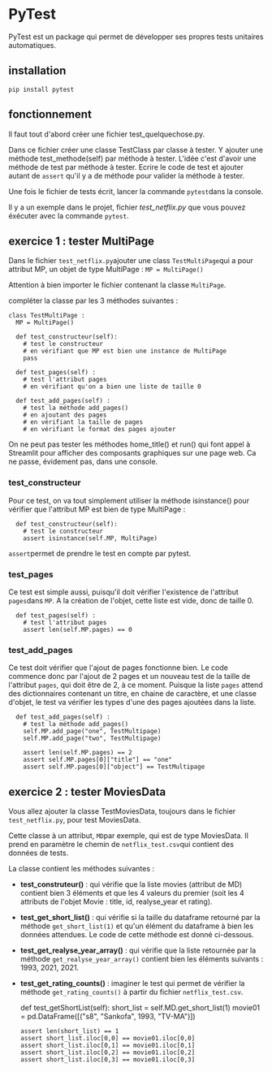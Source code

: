 # PyTest

PyTest est un package qui permet de développer ses propres tests unitaires automatiques.

## installation
`pip install pytest`

## fonctionnement
Il faut tout d'abord créer une fichier test_quelquechose.py.

Dans ce fichier créer une classe TestClass par classe à tester.
Y ajouter une méthode test_methode(self) par méthode à tester. L'idée c'est d'avoir une méthode de test par méthode à tester.
Ecrire le code de test et ajouter autant de `assert` qu'il y a de méthode pour valider la méthode à tester. 

Une fois le fichier de tests écrit, lancer la commande `pytest`dans la console.

Il y a un exemple dans le projet, fichier *test_netflix.py* que vous pouvez éxécuter avec la commande `pytest`.

## exercice 1 : tester MultiPage

Dans le fichier `test_netflix.py`ajouter une class `TestMultiPage`qui a pour attribut MP, un objet de type MultiPage : 
`
  MP = MultiPage()
`

Attention à bien importer le fichier contenant la classe `MultiPage`.

compléter la classe par les 3 méthodes suivantes :

    class TestMultiPage :
      MP = MultiPage()
    
      def test_constructeur(self):
        # test le constructeur
        # en vérifiant que MP est bien une instance de MultiPage
        pass
        
      def test_pages(self) :
        # test l'attribut pages
        # en vérifiant qu'on a bien une liste de taille 0
    
      def test_add_pages(self) :
        # test la méthode add_pages()
        # en ajoutant des pages 
        # en vérifiant la taille de pages
        # en vérifiant le format des pages ajouter

On ne peut pas tester les méthodes home_title() et run() qui font appel à Streamlit pour afficher des composants graphiques sur une page web. Ca ne passe, évidement pas, dans une console.

### test_constructeur
Pour ce test, on va tout simplement utiliser la méthode isinstance() pour vérifier que l'attribut MP est bien de type MultiPage :

      def test_constructeur(self):
        # test le constructeur
        assert isinstance(self.MP, MultiPage)

`assert`permet de prendre le test en compte par pytest.

### test_pages
Ce test est simple aussi, puisqu'il doit vérifier l'existence de l'attribut `pages`dans `MP`. A la création de l'objet, cette liste est vide, donc de taille 0.

      def test_pages(self) :
        # test l'attribut pages
        assert len(self.MP.pages) == 0

### test_add_pages
Ce test doit vérifier que l'ajout de pages fonctionne bien. Le code commence donc par l'ajout de 2 pages et un nouveau test de la taille de l'attribut `pages`, qui doit être de 2, à ce moment.
Puisque la liste `pages` attend des dictionnaires contenant un titre, en chaine de caractère, et une classe d'objet, le test va vérifier les types d'une des pages ajoutées dans la liste.

      def test_add_pages(self) :
        # test la méthode add_pages()
        self.MP.add_page("one", TestMultipage)
        self.MP.add_page("two", TestMultipage)
        
        assert len(self.MP.pages) == 2
        assert self.MP.pages[0]["title"] == "one"
        assert self.MP.pages[0]["object"] == TestMultipage 

## exercice 2 : tester MoviesData
Vous allez ajouter la classe TestMoviesData, toujours dans le fichier `test_netflix.py`, pour test MoviesData.

Cette classe à un attribut, `MD`par exemple, qui est de type MoviesData. Il prend en paramètre le chemin de `netflix_test.csv`qui contient des données de tests.

La classe contient les méthodes suivantes : 
- **test_construteur()** : qui vérifie que la liste movies (attribut de MD) contient bien 3 éléments et que les 4 valeurs du premier (soit les 4 attributs de l'objet Movie : title, id, realyse_year et rating).
- **test_get_short_list()** : qui vérifie si la taille du dataframe retourné par la méthode `get_short_list(1)` et qu'un élément du dataframe à bien les données attendues. Le code de cette méthode est donné ci-dessous.
- **test_get_realyse_year_array()** : qui vérifie que la liste retournée par la méthode `get_realyse_year_array()` contient bien les éléments suivants : 1993, 2021, 2021.
- **test_get_rating_counts()** : imaginer le test qui permet de vérifier la méthode `get_rating_counts()` à partir du fichier `netflix_test.csv`.

    def test_getShortList(self):
      short_list = self.MD.get_short_list(1)
      movie01 = pd.DataFrame([("s8", "Sankofa", 1993, "TV-MA")])
      
      assert len(short_list) == 1
      assert short_list.iloc[0,0] == movie01.iloc[0,0]
      assert short_list.iloc[0,1] == movie01.iloc[0,1]
      assert short_list.iloc[0,2] == movie01.iloc[0,2]
      assert short_list.iloc[0,3] == movie01.iloc[0,3]





